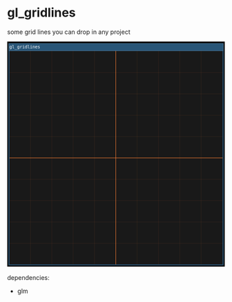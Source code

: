 # gl_gridlines

some grid lines you can drop in any project

![img.png](img.png)

dependencies:
- glm
